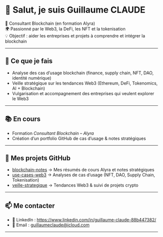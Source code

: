 # 👋 Salut, je suis Guillaume CLAUDE

🎯 Consultant Blockchain (en formation Alyra)  
🌍 Passionné par le Web3, la DeFi, les NFT et la tokenisation  
💡 Objectif : aider les entreprises et projets à comprendre et intégrer la blockchain  

---

## 🚀 Ce que je fais
- Analyse des cas d’usage blockchain (finance, supply chain, NFT, DAO, identité numérique)  
- Veille stratégique sur les tendances Web3 (Ethereum, DeFi, Tokenomics, AI + Blockchain)  
- Vulgarisation et accompagnement des entreprises qui veulent explorer le Web3  

---

## 📚 En cours
- Formation *Consultant Blockchain – Alyra*  
- Création d’un portfolio GitHub de cas d’usage & notes stratégiques

---


## 📂 Mes projets GitHub

- [blockchain-notes](https://github.com/GCLAUDE21/GCLAUDE21/tree/main/blockchain-notes) → Mes résumés de cours Alyra et notes stratégiques  
- [use-cases-web3](https://github.com/GCLAUDE21/GCLAUDE21/tree/main/use-cases-web3) → Analyses de cas d’usage (NFT, DAO, Supply Chain, Tokenisation)  
- [veille-strategique](https://github.com/GCLAUDE21/veille-strategique) → Tendances Web3 & suivi de projets crypto

---

## 📫 Me contacter
- 💼 LinkedIn : https://www.linkedin.com/in/guillaume-claude-88b447382/
- 📧 Email : guillaumeclaude@icloud.com

---


